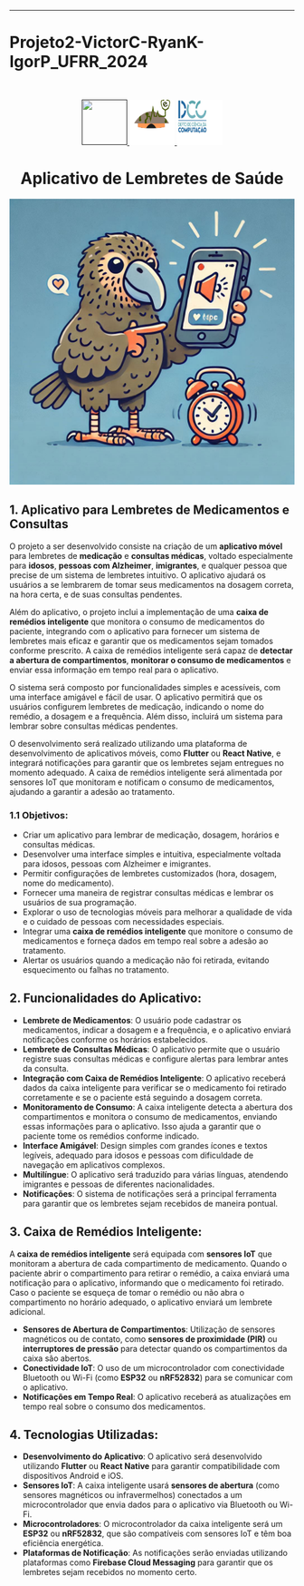 ---

# Projeto2-VictorC-RyanK-IgorP_UFRR_2024

<br />  
<p align="center">
  <a href="">
    <img src="https://user-images.githubusercontent.com/49700354/114078715-a61b2f00-987f-11eb-8eef-6fd7cfc17d33.png" alt="" width="80" height="80">
    <img src="https://github.com/VictorH456/MIC014Aula2-VictorC-RyanK-IgorP_UFRR_2024/blob/main/imagens/maloca.png" alt="" width="80" height="80">
    <img src="https://github.com/VictorH456/MIC014Aula2-VictorC-RyanK-IgorP_UFRR_2024/blob/main/imagens/dcc.png" alt="" width="80" height="80">
  </a>
  <h1 align="center">Aplicativo de Lembretes de Saúde</h1>
  <p align="center">
    <img src="https://github.com/VictorH456/kakapo-2-sprint0/blob/main/Imagens/logo.jpeg">

## 1. Aplicativo para Lembretes de Medicamentos e Consultas

O projeto a ser desenvolvido consiste na criação de um **aplicativo móvel** para lembretes de **medicação** e **consultas médicas**, voltado especialmente para **idosos**, **pessoas com Alzheimer**, **imigrantes**, e qualquer pessoa que precise de um sistema de lembretes intuitivo. O aplicativo ajudará os usuários a se lembrarem de tomar seus medicamentos na dosagem correta, na hora certa, e de suas consultas pendentes.

Além do aplicativo, o projeto inclui a implementação de uma **caixa de remédios inteligente** que monitora o consumo de medicamentos do paciente, integrando com o aplicativo para fornecer um sistema de lembretes mais eficaz e garantir que os medicamentos sejam tomados conforme prescrito. A caixa de remédios inteligente será capaz de **detectar a abertura de compartimentos**, **monitorar o consumo de medicamentos** e enviar essa informação em tempo real para o aplicativo.

O sistema será composto por funcionalidades simples e acessíveis, com uma interface amigável e fácil de usar. O aplicativo permitirá que os usuários configurem lembretes de medicação, indicando o nome do remédio, a dosagem e a frequência. Além disso, incluirá um sistema para lembrar sobre consultas médicas pendentes.

O desenvolvimento será realizado utilizando uma plataforma de desenvolvimento de aplicativos móveis, como **Flutter** ou **React Native**, e integrará notificações para garantir que os lembretes sejam entregues no momento adequado. A caixa de remédios inteligente será alimentada por sensores IoT que monitoram e notificam o consumo de medicamentos, ajudando a garantir a adesão ao tratamento.

### 1.1 Objetivos:
- Criar um aplicativo para lembrar de medicação, dosagem, horários e consultas médicas.
- Desenvolver uma interface simples e intuitiva, especialmente voltada para idosos, pessoas com Alzheimer e imigrantes.
- Permitir configurações de lembretes customizados (hora, dosagem, nome do medicamento).
- Fornecer uma maneira de registrar consultas médicas e lembrar os usuários de sua programação.
- Explorar o uso de tecnologias móveis para melhorar a qualidade de vida e o cuidado de pessoas com necessidades especiais.
- Integrar uma **caixa de remédios inteligente** que monitore o consumo de medicamentos e forneça dados em tempo real sobre a adesão ao tratamento.
- Alertar os usuários quando a medicação não foi retirada, evitando esquecimento ou falhas no tratamento.

## 2. Funcionalidades do Aplicativo:
- **Lembrete de Medicamentos**: O usuário pode cadastrar os medicamentos, indicar a dosagem e a frequência, e o aplicativo enviará notificações conforme os horários estabelecidos.
- **Lembrete de Consultas Médicas**: O aplicativo permite que o usuário registre suas consultas médicas e configure alertas para lembrar antes da consulta.
- **Integração com Caixa de Remédios Inteligente**: O aplicativo receberá dados da caixa inteligente para verificar se o medicamento foi retirado corretamente e se o paciente está seguindo a dosagem correta.
- **Monitoramento de Consumo**: A caixa inteligente detecta a abertura dos compartimentos e monitora o consumo de medicamentos, enviando essas informações para o aplicativo. Isso ajuda a garantir que o paciente tome os remédios conforme indicado.
- **Interface Amigável**: Design simples com grandes ícones e textos legíveis, adequado para idosos e pessoas com dificuldade de navegação em aplicativos complexos.
- **Multilíngue**: O aplicativo será traduzido para várias línguas, atendendo imigrantes e pessoas de diferentes nacionalidades.
- **Notificações**: O sistema de notificações será a principal ferramenta para garantir que os lembretes sejam recebidos de maneira pontual.

## 3. Caixa de Remédios Inteligente:

A **caixa de remédios inteligente** será equipada com **sensores IoT** que monitoram a abertura de cada compartimento de medicamento. Quando o paciente abrir o compartimento para retirar o remédio, a caixa enviará uma notificação para o aplicativo, informando que o medicamento foi retirado. Caso o paciente se esqueça de tomar o remédio ou não abra o compartimento no horário adequado, o aplicativo enviará um lembrete adicional. 

- **Sensores de Abertura de Compartimentos**: Utilização de sensores magnéticos ou de contato, como **sensores de proximidade (PIR)** ou **interruptores de pressão** para detectar quando os compartimentos da caixa são abertos.
- **Conectividade IoT**: O uso de um microcontrolador com conectividade Bluetooth ou Wi-Fi (como **ESP32** ou **nRF52832**) para se comunicar com o aplicativo.
- **Notificações em Tempo Real**: O aplicativo receberá as atualizações em tempo real sobre o consumo dos medicamentos.

## 4. Tecnologias Utilizadas:
- **Desenvolvimento do Aplicativo**: O aplicativo será desenvolvido utilizando **Flutter** ou **React Native** para garantir compatibilidade com dispositivos Android e iOS.
- **Sensores IoT**: A caixa inteligente usará **sensores de abertura** (como sensores magnéticos ou infravermelhos) conectados a um microcontrolador que envia dados para o aplicativo via Bluetooth ou Wi-Fi.
- **Microcontroladores**: O microcontrolador da caixa inteligente será um **ESP32** ou **nRF52832**, que são compatíveis com sensores IoT e têm boa eficiência energética.
- **Plataformas de Notificação**: As notificações serão enviadas utilizando plataformas como **Firebase Cloud Messaging** para garantir que os lembretes sejam recebidos no momento certo.
  

